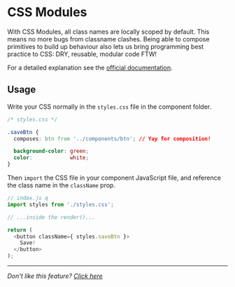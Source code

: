 # CSS Modules

With CSS Modules, all class names are locally scoped by default. This means
no more bugs from classname clashes. Being able to compose primitives to build
up behaviour also lets us bring programming best practice to CSS: DRY, reusable,
modular code FTW!

For a detailed explanation see the
[official documentation](https://github.com/css-modules/css-modules).

## Usage

Write your CSS normally in the `styles.css` file in the component folder.

```css
/* styles.css */

.saveBtn {
  composes: btn from '../components/btn'; // Yay for composition!

  background-color: green;
  color:            white;
}
```

Then `import` the CSS file in your component JavaScript file, and reference the
class name in the `className` prop.

```javascript
// index.js q
import styles from './styles.css';

// ...inside the render()...

return (
  <button className={ styles.saveBtn }>
    Save!
  </button>
);
```

---

_Don't like this feature? [Click here](remove.md)_
